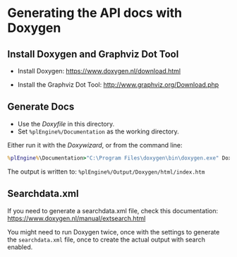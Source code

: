 # Generating the API docs with Doxygen

## Install Doxygen and Graphviz Dot Tool

* Install Doxygen: <https://www.doxygen.nl/download.html>

* Install the Graphviz Dot Tool: <http://www.graphviz.org/Download.php>

## Generate Docs

* Use the *Doxyfile* in this directory.
* Set `%plEngine%/Documentation` as the working directory.

Either run it with the *Doxywizard*, or from the command line:

```cmd
%plEngine%\Documentation>"C:\Program Files\doxygen\bin\doxygen.exe" Doxyfile
```

The output is written to: `%plEngine%/Output/Doxygen/html/index.htm`

## Searchdata.xml

If you need to generate a searchdata.xml file, check this documentation:
<https://www.doxygen.nl/manual/extsearch.html>

You might need to run Doxygen twice, once with the settings to generate the `searchdata.xml` file, once to create the actual output with search enabled.

